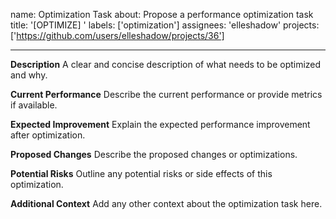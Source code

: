 name: Optimization Task
about: Propose a performance optimization task
title: '[OPTIMIZE] '
labels: ['optimization']
assignees: 'elleshadow'
projects: ['https://github.com/users/elleshadow/projects/36']

---

**Description**
A clear and concise description of what needs to be optimized and why.

**Current Performance**
Describe the current performance or provide metrics if available.

**Expected Improvement**
Explain the expected performance improvement after optimization.

**Proposed Changes**
Describe the proposed changes or optimizations.

**Potential Risks**
Outline any potential risks or side effects of this optimization.

**Additional Context**
Add any other context about the optimization task here.